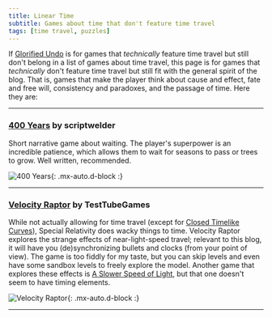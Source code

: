 ```yaml
---
title: Linear Time
subtitle: Games about time that don't feature time travel 
tags: [time travel, puzzles]
---
```


If [Glorified Undo](/time-genres/glorified-undo) is for games that _technically_ feature time travel but still don't belong in a list of games about
time travel, this page is for games that _technically_ don't feature time travel but still fit with the general spirit of the blog. That is, games
that make the player think about cause and effect, fate and free will, consistency and paradoxes, and the passage of time. Here they are:
<a name="400-years"></a>

-----

### [400 Years](https://www.newgrounds.com/portal/view/610738) by scriptwelder

Short narrative game about waiting. The player's superpower is an incredible patience, which allows them to wait for seasons to pass or trees to grow.
Well written, recommended.

![400 Years](https://static.wikia.nocookie.net/scriptwelder/images/f/f3/400_years.png){: .mx-auto.d-block :}
<a name="velocity-raptor"></a>

-----

### [Velocity Raptor](https://testtubegames.com/velocityraptor.html) by TestTubeGames

While not actually allowing for time travel (except for [Closed Timelike Curves](/time-genres/closed-timelike-curve)), Special Relativity does wacky 
things to time. Velocity Raptor explores the strange effects of near-light-speed travel; relevant to this blog, it will have you (de)synchronizing
bullets and clocks (from your point of view). The game is too fiddly for my taste, but you can skip levels and even have some sandbox levels
to freely explore the model. Another game that explores these effects is [A Slower Speed of Light](http://gamelab.mit.edu/games/a-slower-speed-of-light/),
but that one doesn't seem to have timing elements. 

![Velocity Raptor](https://s3.amazonaws.com/production2.sciencegamecenter.org/games/boxarts/000/000/060/medium/screen1.png){: .mx-auto.d-block :}

-----